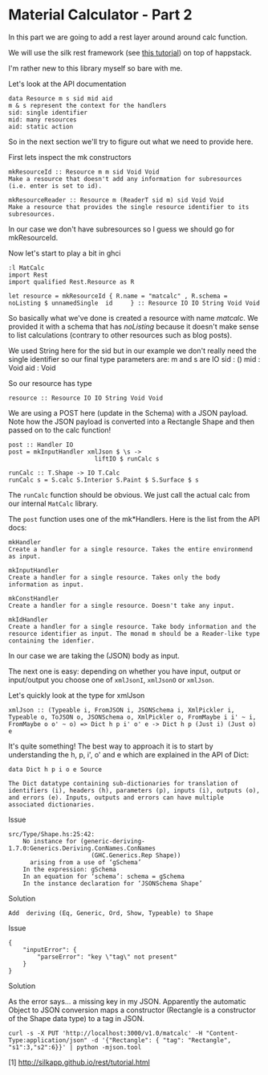 # Material Calculator - Part 2

In this part we are going to add a rest layer around around calc function.

We will use the silk rest framework (see [this tutorial]([1])) on top of happstack.

I'm rather new to this library myself so bare with me.

Let's look at the API documentation

    data Resource m s sid mid aid
    m & s represent the context for the handlers
    sid: single identifier
    mid: many resources
    aid: static action

So in the next section we'll try to figure out what we need to provide here.

First lets inspect the mk constructors

    mkResourceId :: Resource m m sid Void Void
    Make a resource that doesn't add any information for subresources (i.e. enter is set to id).

    mkResourceReader :: Resource m (ReaderT sid m) sid Void Void
    Make a resource that provides the single resource identifier to its subresources.

In our case we don't have subresources so I guess we should go for mkResourceId.

Now let's start to play a bit in ghci

    :l MatCalc
    import Rest
    import qualified Rest.Resource as R

    let resource = mkResourceId { R.name = "matcalc" , R.schema = noListing $ unnamedSingle  id     } :: Resource IO IO String Void Void

So basically what we've done is created a resource with name *matcalc*. We provided it with a schema that has _noListing_ because it doesn't make sense to list calculations (contrary to other resources such as blog posts).

We used String here for the sid but in our example we don't really need the single identifier so our final type parameters are:
m and s are IO
sid : ()
mid : Void
aid : Void

So our resource has type 

    resource :: Resource IO IO String Void Void

We are using a POST here (update in the Schema) with a JSON payload. Note how the JSON payload is converted into a Rectangle Shape and then passed on to the calc function!

    post :: Handler IO
    post = mkInputHandler xmlJson $ \s ->
                            liftIO $ runCalc s

    runCalc :: T.Shape -> IO T.Calc
    runCalc s = S.calc S.Interior S.Paint $ S.Surface $ s

The ```runCalc``` function should be obvious. We just call the actual calc from our internal ```MatCalc``` library.

The ```post``` function uses one of the mk*Handlers. Here is the list from the API docs:

    mkHandler
    Create a handler for a single resource. Takes the entire environmend as input.

    mkInputHandler
    Create a handler for a single resource. Takes only the body information as input.

    mkConstHandler
    Create a handler for a single resource. Doesn't take any input.

    mkIdHandler
    Create a handler for a single resource. Take body information and the resource identifier as input. The monad m should be a Reader-like type containing the idenfier. 

In our case we are taking the (JSON) body as input.

The next one is easy: depending on whether you have input, output or input/output you choose one of ```xmlJsonI```, ```xmlJsonO``` or ```xmlJson```.

Let's quickly look at the type for xmlJson

    xmlJson :: (Typeable i, FromJSON i, JSONSchema i, XmlPickler i, Typeable o, ToJSON o, JSONSchema o, XmlPickler o, FromMaybe i i' ~ i, FromMaybe o o' ~ o) => Dict h p i' o' e -> Dict h p (Just i) (Just o) e 

It's quite something! The best way to approach it is to start by understanding the h, p, i', o' and e which are explained in the API of Dict:

    data Dict h p i o e Source
    
    The Dict datatype containing sub-dictionaries for translation of identifiers (i), headers (h), parameters (p), inputs (i), outputs (o), and errors (e). Inputs, outputs and errors can have multiple associated dictionaries.

Issue

    src/Type/Shape.hs:25:42:
        No instance for (generic-deriving-1.7.0:Generics.Deriving.ConNames.ConNames
                           (GHC.Generics.Rep Shape))
          arising from a use of ‘gSchema’
        In the expression: gSchema
        In an equation for ‘schema’: schema = gSchema
        In the instance declaration for ‘JSONSchema Shape’

Solution

    Add  deriving (Eq, Generic, Ord, Show, Typeable) to Shape

Issue

    {
        "inputError": {
            "parseError": "key \"tag\" not present"
        }
    }

Solution

As the error says... a missing key in my JSON. Apparently the automatic Object to JSON conversion maps a constructor (Rectangle is a constructor of the Shape data type) to a tag in JSON.

    curl -s -X PUT 'http://localhost:3000/v1.0/matcalc' -H "Content-Type:application/json" -d '{"Rectangle": { "tag": "Rectangle", "s1":3,"s2":6}}' | python -mjson.tool


[1] http://silkapp.github.io/rest/tutorial.html
